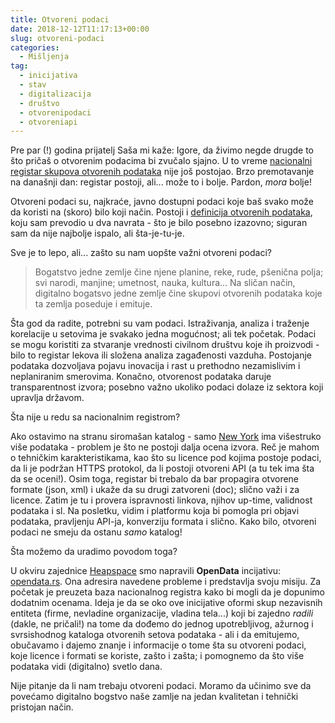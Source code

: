 ```yaml
---
title: Otvoreni podaci
date: 2018-12-12T11:17:13+00:00
slug: otvoreni-podaci
categories:
  - Mišljenja
tag:
  - inicijativa
  - stav
  - digitalizacija
  - društvo
  - otvorenipodaci
  - otvoreniapi
---
```


Pre par (!) godina prijatelj Saša mi kaže: Igore, da živimo negde drugde to što pričaš o otvorenim podacima bi zvučalo sjajno. U to vreme [nacionalni registar skupova otvorenih podataka](https://data.gov.rs/sr/) nije još postojao. Brzo premotavanje na današnji dan: registar postoji, ali... može to i bolje. Pardon, _mora_ bolje!

<!--more-->

Otvoreni podaci su, najkraće, javno dostupni podaci koje baš svako može da koristi na (skoro) bilo koji način. Postoji i [definicija otvorenih podataka](https://opendefinition.org/od/2.1/sr/), koju sam prevodio u dva navrata - što je bilo posebno izazovno; siguran sam da nije najbolje ispalo, ali šta-je-tu-je.

Sve je to lepo, ali... zašto su nam uopšte važni otvoreni podaci?

> Bogatstvo jedne zemlje čine njene planine, reke, rude, pšenična polja; svi narodi, manjine; umetnost, nauka, kultura... Na sličan način, digitalno bogatsvo jedne zemlje čine skupovi otvorenih podataka koje ta zemlja poseduje i emituje.

Šta god da radite, potrebni su vam podaci. Istraživanja, analiza i traženje korelacije u setovima je svakako jedna mogućnost; ali tek početak. Podaci se mogu koristiti za stvaranje vrednosti civilnom društvu koje ih proizvodi - bilo to registar lekova ili složena analiza zagađenosti vazduha. Postojanje podataka dozvoljava pojavu inovacija i rast u prethodno nezamislivim i neplaniranim smerovima. Konačno, otvorenost podataka daruje transparentnost izvora; posebno važno ukoliko podaci dolaze iz sektora koji upravlja državom.

Šta nije u redu sa nacionalnim registrom?

Ako ostavimo na stranu siromašan katalog - samo [New York](https://opendata.cityofnewyork.us) ima višestruko više podataka - problem je što ne postoji dalja ocena izvora. Reč je mahom o tehničkim karakteristikama, kao što su licence pod kojima postoje podaci, da li je podržan HTTPS protokol, da li postoji otvoreni API (a tu tek ima šta da se oceni!). Osim toga, registar bi trebalo da bar propagira otvorene formate (json, xml) i ukaže da su drugi zatvoreni (doc); slično važi i za licence. Zatim je tu i provera ispravnosti linkova, njihov up-time, validnost podataka i sl. Na posletku, vidim i platformu koja bi pomogla pri objavi podataka, pravljenju API-ja, konverziju formata i slično. Kako bilo, otvoreni podaci ne smeju da ostanu _samo_ katalog!

Šta možemo da uradimo povodom toga?

U okviru zajednice [Heapspace](https://heapspace.rs) smo napravili **OpenData** incijativu: [opendata.rs](https://opendata.rs). Ona adresira navedene probleme i predstavlja svoju misiju. Za početak je preuzeta baza nacionalnog registra kako bi mogli da je dopunimo dodatnim ocenama. Ideja je da se oko ove inicijative oformi skup nezavisnih entiteta (firme, nevladine organizacije, vladina tela...) koji bi zajedno _radili_ (dakle, ne pričali!) na tome da dođemo do jednog upotrebljivog, ažurnog i svrsishodnog kataloga otvorenih setova podataka - ali i da emitujemo, obučavamo i dajemo znanje i informacije o tome šta su otvoreni podaci, koje licence i formati se koriste, zašto i zašta; i pomognemo da što više podataka vidi (digitalno) svetlo dana.

Nije pitanje da li nam trebaju otvoreni podaci. Moramo da učinimo sve da povećamo digitalno bogstvo naše zamlje na jedan kvalitetan i tehnički pristojan način.
